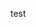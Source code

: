 [//]: # (  )
[//]: # ( This is not really a copyright, but it will be replaced by the real copyright. )
[//]: # (  )

[//]: # (  )
[//]: # ( This is another comment. )
[//]: # (  )
test
